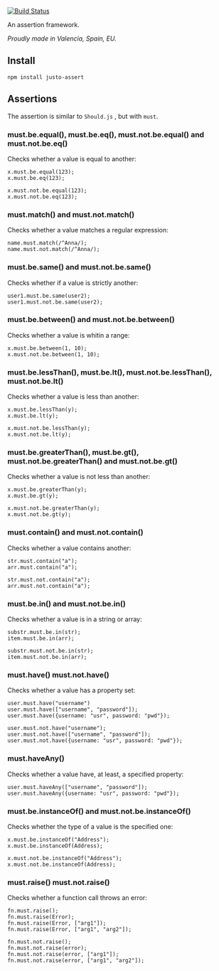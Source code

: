 [![Build Status](https://travis-ci.org/justojs/justo-assert.svg)](https://travis-ci.org/justojs/justo-assert)

An assertion framework.

*Proudly made in Valencia, Spain, EU.*

## Install

`npm install justo-assert`

## Assertions

The assertion is similar to `Should.js` , but with `must`.

### must.be.equal(), must.be.eq(), must.not.be.equal() and must.not.be.eq()

Checks whether a value is equal to another:

```
x.must.be.equal(123);
x.must.be.eq(123);

x.must.not.be.equal(123);
x.must.not.be.eq(123);
```

### must.match() and must.not.match()

Checks whether a value matches a regular expression:

```
name.must.match(/^Anna/);
name.must.not.match(/^Anna/);
```

### must.be.same() and must.not.be.same()

Checks whether if a value is strictly another:

```
user1.must.be.same(user2);
user1.must.not.be.same(user2);
```

### must.be.between() and must.not.be.between()

Checks whether a value is whitin a range:

```
x.must.be.between(1, 10);
x.must.not.be.between(1, 10);
```

### must.be.lessThan(), must.be.lt(), must.not.be.lessThan(), must.not.be.lt()

Checks whether a value is less than another:

```
x.must.be.lessThan(y);
x.must.be.lt(y);

x.must.not.be.lessThan(y);
x.must.not.be.lt(y);
```

### must.be.greaterThan(), must.be.gt(), must.not.be.greaterThan() and must.not.be.gt()

Checks whether a value is not less than another:

```
x.must.be.greaterThan(y);
x.must.be.gt(y);

x.must.not.be.greaterThan(y);
x.must.not.be.gt(y);
```

### must.contain() and must.not.contain()

Checks whether a value contains another:

```
str.must.contain("a");
arr.must.contain("a");

str.must.not.contain("a");
arr.must.not.contain("a");
```

### must.be.in() and must.not.be.in()

Checks whether a value is in a string or array:

```
substr.must.be.in(str);
item.must.be.in(arr);

substr.must.not.be.in(str);
item.must.not.be.in(arr);
```

### must.have() must.not.have()

Checks whether a value has a property set:

```
user.must.have("username")
user.must.have(["username", "password"]);
user.must.have({username: "usr", password: "pwd"});

user.must.not.have("username");
user.must.not.have(["username", "password"]);
user.must.not.have({username: "usr", password: "pwd"});
```

### must.haveAny()

Checks whether a value have, at least, a specified property:

```
user.must.haveAny(["username", "password"]);
user.must.haveAny({username: "usr", password: "pwd"});
```

### must.be.instanceOf() and must.not.be.instanceOf()

Checks whether the type of a value is the specified one:

```
x.must.be.instanceOf("Address");
x.must.be.instanceOf(Address);

x.must.not.be.instanceOf("Address");
x.must.not.be.instanceOf(Address);
```

### must.raise() must.not.raise()

Checks whether a function call throws an error:

```
fn.must.raise();
fn.must.raise(Error);
fn.must.raise(Error, ["arg1"]);
fn.must.raise(Error, ["arg1", "arg2"]);

fn.must.not.raise();
fn.must.not.raise(error);
fn.must.not.raise(error, ["arg1"]);
fn.must.not.raise(error, ["arg1", "arg2"]);
```
